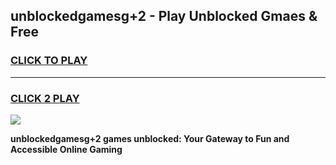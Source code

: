 
## unblockedgamesg+2 - Play Unblocked Gmaes & Free
<h3>
<a href="https://news.freeplayer.one?title=unblockedgamesg+2&ref=16F">CLICK TO PLAY</a></h3>
<hr>

<h3>
<a href="https://news.freeplayer.one?title=unblockedgamesg+2&ref=16F">CLICK 2 PLAY</a>
  
</h3>

<a href="https://news.freeplayer.one?title=unblockedgamesg+2&ref=16F/"><img src="https://clearcache.store/games.png"></a>


**unblockedgamesg+2 games unblocked: Your Gateway to Fun and Accessible Online Gaming**
